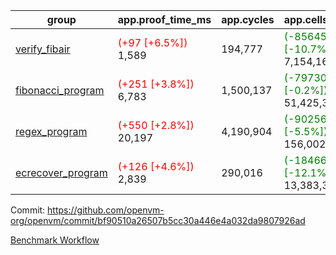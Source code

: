 | group | app.proof_time_ms | app.cycles | app.cells_used | leaf.proof_time_ms | leaf.cycles | leaf.cells_used |
| -- | -- | -- | -- | -- | -- | -- |
| [verify_fibair](https://github.com/openvm-org/openvm/blob/benchmark-results/benchmarks-pr/1162/verify_fibair-bf90510a26507b5cc30a446e4a032da9807926ad.md) |<span style='color: red'>(+97 [+6.5%])</span> 1,589 |  194,777 | <span style='color: green'>(-856455 [-10.7%])</span> 7,154,167 |- | - | - |
| [fibonacci_program](https://github.com/openvm-org/openvm/blob/benchmark-results/benchmarks-pr/1162/fibonacci-bf90510a26507b5cc30a446e4a032da9807926ad.md) |<span style='color: red'>(+251 [+3.8%])</span> 6,783 |  1,500,137 | <span style='color: green'>(-79730 [-0.2%])</span> 51,425,372 |<span style='color: red'>(+924 [+5.8%])</span> 16,991 |  3,171,735 | <span style='color: green'>(-11682293 [-9.1%])</span> 117,179,273 |
| [regex_program](https://github.com/openvm-org/openvm/blob/benchmark-results/benchmarks-pr/1162/regex-bf90510a26507b5cc30a446e4a032da9807926ad.md) |<span style='color: red'>(+550 [+2.8%])</span> 20,197 |  4,190,904 | <span style='color: green'>(-9025652 [-5.5%])</span> 156,002,521 |<span style='color: red'>(+1803 [+5.7%])</span> 33,434 |  6,520,972 | <span style='color: green'>(-32370201 [-11.1%])</span> 258,933,024 |
| [ecrecover_program](https://github.com/openvm-org/openvm/blob/benchmark-results/benchmarks-pr/1162/ecrecover-bf90510a26507b5cc30a446e4a032da9807926ad.md) |<span style='color: red'>(+126 [+4.6%])</span> 2,839 |  290,016 | <span style='color: green'>(-1846654 [-12.1%])</span> 13,383,383 |<span style='color: red'>(+2027 [+4.8%])</span> 44,612 |  9,776,365 | <span style='color: green'>(-45524274 [-10.2%])</span> 400,065,624 |


Commit: https://github.com/openvm-org/openvm/commit/bf90510a26507b5cc30a446e4a032da9807926ad

[Benchmark Workflow](https://github.com/openvm-org/openvm/actions/runs/12613272208)
